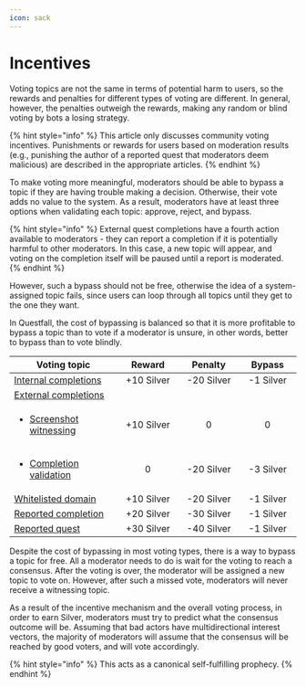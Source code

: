```yaml
---
icon: sack
---
```


# Incentives

Voting topics are not the same in terms of potential harm to users, so the rewards and penalties for different types of voting are different. In general, however, the penalties outweigh the rewards, making any random or blind voting by bots a losing strategy.

{% hint style="info" %}
This article only discusses community voting incentives. Punishments or rewards for users based on moderation results (e.g., punishing the author of a reported quest that moderators deem malicious) are described in the appropriate articles.
{% endhint %}

To make voting more meaningful, moderators should be able to bypass a topic if they are having trouble making a decision. Otherwise, their vote adds no value to the system. As a result, moderators have at least three options when validating each topic: approve, reject, and bypass.

{% hint style="info" %}
External quest completions have a fourth action available to moderators - they can report a completion if it is potentially harmful to other moderators. In this case, a new topic will appear, and voting on the completion itself will be paused until a report is moderated.
{% endhint %}

However, such a bypass should not be free, otherwise the idea of a system-assigned topic fails, since users can loop through all topics until they get to the one they want.&#x20;

In Questfall, the cost of bypassing is balanced so that it is more profitable to bypass a topic than to vote if a moderator is unsure, in other words, better to bypass than to vote blindly.

<table><thead><tr><th width="242">Voting topic</th><th width="132" align="center">Reward</th><th width="124" align="center">Penalty</th><th width="118" align="center">Bypass</th></tr></thead><tbody><tr><td><a data-footnote-ref href="#user-content-fn-1">Internal completions</a></td><td align="center">+10 Silver</td><td align="center">-20 Silver</td><td align="center">-1 Silver</td></tr><tr><td><a data-footnote-ref href="#user-content-fn-2">External completions</a></td><td align="center"></td><td align="center"></td><td align="center"></td></tr><tr><td><ul><li><a data-footnote-ref href="#user-content-fn-3">Screenshot witnessing</a></li></ul></td><td align="center">+10 Silver</td><td align="center">0</td><td align="center">0</td></tr><tr><td><ul><li><a data-footnote-ref href="#user-content-fn-4">Completion validation</a></li></ul></td><td align="center">0</td><td align="center">-20 Silver</td><td align="center">-3 Silver</td></tr><tr><td><a data-footnote-ref href="#user-content-fn-5">Whitelisted domain</a></td><td align="center">+10 Silver</td><td align="center">-20 Silver</td><td align="center">-1 Silver</td></tr><tr><td><a data-footnote-ref href="#user-content-fn-6">Reported completion</a></td><td align="center">+20 Silver</td><td align="center">-30 Silver</td><td align="center">-1 Silver</td></tr><tr><td><a data-footnote-ref href="#user-content-fn-7">Reported quest</a></td><td align="center">+30 Silver</td><td align="center">-40 Silver</td><td align="center">-1 Silver</td></tr></tbody></table>

Despite the cost of bypassing in most voting types, there is a way to bypass a topic for free. All a moderator needs to do is wait for the voting to reach a consensus. After the voting is over, the moderator will be assigned a new topic to vote on. However, after such a missed vote, moderators will never receive a witnessing topic.

As a result of the incentive mechanism and the overall voting process, in order to earn Silver, moderators must try to predict what the consensus outcome will be. Assuming that bad actors have multidirectional interest vectors, the majority of moderators will assume that the consensus will be reached by good voters, and will vote accordingly.

{% hint style="info" %}
This acts as a canonical self-fulfilling prophecy.
{% endhint %}

[^1]: Completions that are published on Questfall itself and cannot be edited after submission.



    Will be implemented in [future releases](../../roadmap/future-versions.md).

[^2]: Quest completions published on third-party platforms, which can theoretically be changed by the author at any time.



    Learn more in the [Witnessing](witnessing.md) article.

[^3]: Vote on whether or not the screenshot matches the content of the link.

[^4]: Judging whether the quest is completed or not based on the completion screenshot.

[^5]: Confirmation through voting that the domain is trustworthy.

[^6]: Vote on whether or not quest completion is dangerous for moderators, by report from other moderators.

[^7]: Voting on potentially harmful quests reported by users.

